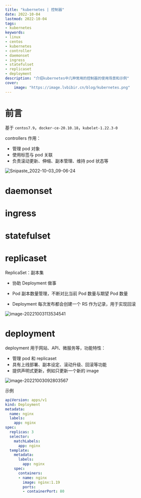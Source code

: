 ```yaml
---
title: "kubernetes | 控制器" 
date: 2022-10-04
lastmod: 2022-10-04
tags: 
- kubernetes
keywords:
- linux
- centos
- kubernetes
- controller
- daemonset
- ingress
- statefulset
- replicaset
- deployment
description: "介绍kubernetes中几种常用的控制器的使用场景和示例" 
cover:
    image: "https://image.lvbibir.cn/blog/kubernetes.png"
---
```


# 前言

基于 `centos7.9`，`docker-ce-20.10.18`，`kubelet-1.22.3-0`

controllers 作用：

- 管理 pod 对象
- 使用标签与 pod 关联
- 负责滚动更新、伸缩、副本管理、维持 pod 状态等

![Snipaste_2022-10-03_09-06-24](https://image.lvbibir.cn/blog/Snipaste_2022-10-03_09-06-24.png)

# daemonset

# ingress

# statefulset

# replicaset

ReplicaSet：副本集

- 协助 Deployment 做事

- Pod 副本数量管理，不断对比当前 Pod 数量与期望 Pod 数量

- Deployment 每次发布都会创建一个 RS 作为记录，用于实现回滚

![image-20221003113534541](https://image.lvbibir.cn/blog/image-20221003113534541.png)

# deployment

deployment 用于网站、API、微服务等，功能特性：

- 管理 pod 和 replicaset
- 具有上线部署、副本设定、滚动升级、回滚等功能
- 提供声明式更新，例如只更新一个新的 image

![image-20221003092803567](https://image.lvbibir.cn/blog/image-20221003092803567.png)

示例

```yaml
apiVersion: apps/v1
kind: Deployment
metadata:
  name: nginx
  labels:
    app: nginx
spec:
  replicas: 3
  selector:
    matchLabels:
      app: nginx
  template:
    metadata:
      labels:
        app: nginx
    spec:
      containers:
      - name: nginx
        image: nginx:1.19
        ports:
        - containerPort: 80
```
